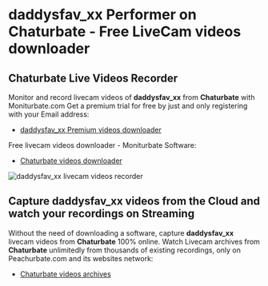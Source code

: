 # daddysfav_xx Performer on Chaturbate - Free LiveCam videos downloader

## Chaturbate Live Videos Recorder

Monitor and record livecam videos of **daddysfav_xx** from **Chaturbate** with Moniturbate.com
Get a premium trial for free by just and only registering with your Email address:
* [daddysfav_xx Premium videos downloader](https://moniturbate.com/request-demo-licence-key.html)

Free livecam videos downloader - Moniturbate Software:
* [Chaturbate videos downloader](https://moniturbate.com/moniturbate-download-software.html)

![daddysfav_xx livecam videos recorder](https://peachurnet.com/templates/moniturbate-software.png)


## Capture daddysfav_xx videos from the Cloud and watch your recordings on Streaming

Without the need of downloading a software, capture **daddysfav_xx** livecam videos from **Chaturbate** 100% online.
Watch Livecam archives from **Chaturbate** unlimitedly from thousands of existing recordings, only on Peachurbate.com and its websites network:
* [Chaturbate videos archives](https://peachurnet.com/)